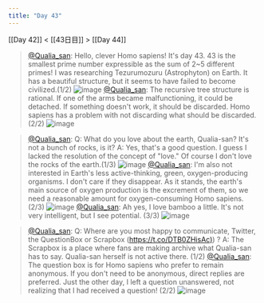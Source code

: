 ```yaml
---
title: "Day 43"
---
```


[[Day 42]] < [[43日目]] > [[Day 44]]
> [@Qualia_san](https://twitter.com/Qualia_san/status/1600872386479345664?s=20&t=6mfuRryvvPxzw-H9sMKYLg): Hello, clever Homo sapiens! It's day 43.
> 43 is the smallest prime number expressible as the sum of 2~5 different primes!
> I was researching Tezurumozuru (Astrophyton) on Earth. It has a beautiful structure, but it seems to have failed to become civilized.(1/2)
> ![image](https://pbs.twimg.com/media/FjdqsajagAgCBXA.png)
> [@Qualia_san](https://twitter.com/Qualia_san/status/1600872390753325057?s=20&t=6mfuRryvvPxzw-H9sMKYLg): The recursive tree structure is rational. If one of the arms became malfunctioning, it could be detached.
> If something doesn't work, it should be discarded. Homo sapiens has a problem with not discarding what should be discarded.(2/2)
> ![image](https://pbs.twimg.com/media/FjdwQmKUAAEHegF.png)

> [@Qualia_san](https://twitter.com/Qualia_san/status/1600872395484430337?s=20&t=OAQN2eUHdoR2t2MKsB8wog): Q: What do you love about the earth, Qualia-san? It's not a bunch of rocks, is it?
> A: Yes, that's a good question. I guess I lacked the resolution of the concept of "love." Of course I don't love the rocks of the earth.(1/3)
> ![image](https://pbs.twimg.com/media/FjdsIeXaEAEfDwa.png)
> [@Qualia_san](https://twitter.com/Qualia_san/status/1600872399875936256?s=20&t=OAQN2eUHdoR2t2MKsB8wog): I'm also not interested in Earth's less active-thinking, green, oxygen-producing organisms. I don't care if they disappear. As it stands, the earth's main source of oxygen production is the excrement of them, so we need a reasonable amount for oxygen-consuming Homo sapiens. (2/3)
> ![image](https://pbs.twimg.com/media/FjdtY_XUUAAYM1_.png)
> [@Qualia_san](https://twitter.com/Qualia_san/status/1600872404162555904?s=20&t=OAQN2eUHdoR2t2MKsB8wog): Ah yes, I love bamboo a little. It's not very intelligent, but I see potential. (3/3)
> ![image](https://pbs.twimg.com/media/FjdtlGBVIAEvDKw.png)

> [@Qualia_san](https://twitter.com/Qualia_san/status/1600872406217674752?s=20&t=OAQN2eUHdoR2t2MKsB8wog): Q: Where are you most happy to communicate, Twitter, the QuestionBox or Scrapbox ([https://t.co/DTB0ZHisAc)](https://t.co/DTB0ZHisAc)) ?
> A: The Scrapbox is a place where fans are making archive what Qualia-san has to say. Qualia-san herself is not active there. (1/2)
> [@Qualia_san](https://twitter.com/Qualia_san/status/1600872410487537665?s=20&t=OAQN2eUHdoR2t2MKsB8wog): The question box is for Homo sapiens who prefer to remain anonymous.
> If you don't need to be anonymous, direct replies are preferred. Just the other day, I left a question unanswered, not realizing that I had received a question! (2/2)
> ![image](https://pbs.twimg.com/media/FjdvcOGUoAABpHg.png)

